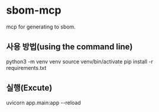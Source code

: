 # sbom-mcp
mcp for generating to sbom.

## 사용 방법(using the command line)
python3 -m venv venv
source venv/bin/activate
pip install -r requirements.txt


## 실행(Excute)
uvicorn app.main:app --reload
